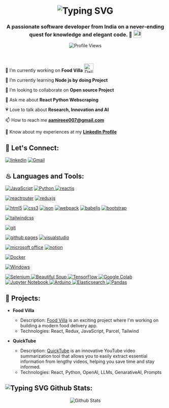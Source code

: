 <h1 align='center'>
<img src="https://readme-typing-svg.demolab.com?font=Fira+Code&weight=600&size=28&duration=4000&pause=1000&color=000000&center=true&vCenter=true&random=false&width=700&lines=%E2%9C%A8+Hey%2C+I'm+Aamir.+You+are+welcome!+%F0%9F%8E%86" alt="Typing SVG" />
</h1>

<h3 align='center'>
 A passionate software developer from India on a never-ending quest for knowledge and elegant code. 🚀 <img style="vertical-align: sub" src="https://static.vecteezy.com/system/resources/previews/011/571/519/original/circle-flag-of-india-free-png.png" alt="India Flag" width="25" />
</h3>

<div align='center'>
  <img src="https://komarev.com/ghpvc/?username=enam007&style=flat-square&color=blue" alt="Profile Views" />
</div>
<br/>
<!--<img src="./HeaderImage.png" alt="Front End Developer Banner" />-->
<br/>

🔭 I’m currently working on **Food Villa** <img style="vertical-align: bottom" src="https://media.giphy.com/media/WUlplcMpOCEmTGBtBW/giphy.gif" alt="Daily Coding" width="30" />

🏫 I’m currently learning **Node js by doing Project**

🔎 I’m looking to collaborate on **Open source Project**

<!--💻 All of my projects are available at **[My Portfolio](https://chetannada.netlify.app/)**-->

<!--🌍 My Open Source Online Profile at **[BioDrop](https://www.biodrop.io/chetannada)**-->

💬 Ask me about **React Python Webscraping**

💗 Love to talk about **Research, Innovation and AI**

<!--## 💪 Passionate about Competitive Coding-->

<!--- Solved 300+ DSA Problems at **[LeetCode](https://leetcode.com/chetannada/)**-->
<!--- 5 🌟 in Problem solving at **[HackerRank](https://www.hackerrank.com/chetannada)**-->

<!--## 🏆 Achievement-->

<!--- 1.3k+ Stars 🌟🌟🌟🌟🌟 & 650+ Forks in **[Namaste-React](https://github.com/chetannada/Namaste-React)** Github Repository was **[Trending on Github Feb-2023](https://drive.google.com/file/d/1JsBAa-DXeGIvJ_xIaYjjZ5uc3z4XV8Tz/view)**-->
<!--- Dev Ranking (Purple Belt) at **[CodeGrepper](https://www.grepper.com/profile/chetan-nada)**-->
<!--- 85K+ Subscribers on Educational **[Youtube Channel](https://www.youtube.com/@ClickHow/about)**-->

📫 How to reach me **aamireee007@gmail.com**

📄 Know about my experiences at my **[LinkedIn Profile](https://www.linkedin.com/in/md-aamir-enam-0752b41a5)**

## 🔰 Let's Connect:

[![linkedin](https://img.shields.io/badge/LinkedIn-0077B5?style=for-the-badge&logo=linkedin&logoColor=white)](https://www.linkedin.com/in/md-aamir-enam-0752b41a5)
[![Gmail](https://img.shields.io/badge/Gmail-D14836?style=for-the-badge&logo=gmail&logoColor=white)](mailto:aamireee007@gmail.com)
<!--[![twitter](https://img.shields.io/badge/Twitter-1DA1F2?style=for-the-badge&logo=twitter&logoColor=white)](https://twitter.com/chetannada)-->
<!--[![discord](https://img.shields.io/badge/Discord-5865F2?style=for-the-badge&logo=discord&logoColor=white)](https://discordapp.com/users/916005177838956555)-->

<!--## ‍🎃 Coding Profile:-->

<!--[![leetcode](https://img.shields.io/badge/-LeetCode-FFA116?style=for-the-badge&logo=LeetCode&logoColor=black)](https://www.leetcode.com/chetannada)-->
<!--[![hackerrank](https://img.shields.io/badge/-Hackerrank-2EC866?style=for-the-badge&logo=HackerRank&logoColor=white)](https://www.hackerrank.com/chetannada)-->

## ♨ Languages and Tools:

[![JavaScript](https://img.shields.io/badge/JavaScript-323330?style=for-the-badge&logo=javascript&logoColor=F7DF1E)](https://developer.mozilla.org/en-US/docs/Web/JavaScript)
<a href="https://www.python.org" target="_blank" rel="noreferrer">
    <img src="https://img.shields.io/badge/Python-3776AB?style=for-the-badge&logo=python&logoColor=white" alt="Python" />
  </a>
[![reactjs](https://img.shields.io/badge/React-20232A?style=for-the-badge&logo=react&logoColor=61DAFB)](https://reactjs.org/)
<!--![React Native](https://img.shields.io/badge/react_native-%2320232a.svg?style=for-the-badge&logo=react&logoColor=%2361DAFB)-->
[![reactrouter](https://img.shields.io/badge/React_Router-CA4245?style=for-the-badge&logo=react-router&logoColor=white)](https://reactrouter.com/en/main)
[![reduxjs](https://img.shields.io/badge/Redux-593D88?style=for-the-badge&logo=redux&logoColor=white)](https://redux.js.org)
<!--[![jquery](https://img.shields.io/badge/jQuery-0769AD?style=for-the-badge&logo=jquery&logoColor=white)](https://jquery.com/)-->
<!--[![nodejs](https://img.shields.io/badge/Node.js-339933?style=for-the-badge&logo=nodedotjs&logoColor=white)](https://nodejs.org)-->
[![html5](https://img.shields.io/badge/HTML5-E34F26?style=for-the-badge&logo=html5&logoColor=white)](https://www.w3.org/html/)
[![css3](https://img.shields.io/badge/CSS3-1572B6?style=for-the-badge&logo=css3&logoColor=white)](https://www.w3schools.com/css/)
[![json](https://img.shields.io/badge/json-5E5C5C?style=for-the-badge&logo=json&logoColor=white)](https://www.json.org/)
[![webpack](https://img.shields.io/badge/Webpack-8DD6F9?style=for-the-badge&logo=Webpack&logoColor=white)](https://webpack.js.org)
[![babeljs](https://img.shields.io/badge/Babel-F9DC3E?style=for-the-badge&logo=babel&logoColor=white)](https://babeljs.io/)
[![bootstrap](https://img.shields.io/badge/Bootstrap-563D7C?style=for-the-badge&logo=bootstrap&logoColor=white)](https://getbootstrap.com)
<!--[![sass](https://img.shields.io/badge/Sass-CC6699?style=for-the-badge&logo=sass&logoColor=white)](https://sass-lang.com)-->
[![tailwindcss](https://img.shields.io/badge/Tailwind_CSS-38B2AC?style=for-the-badge&logo=tailwind-css&logoColor=white)](https://tailwindcss.com/)
<!--[![material ui](https://img.shields.io/badge/Material%20UI-007FFF?style=for-the-badge&logo=mui&logoColor=white)](https://mui.com/)-->
[![git](https://img.shields.io/badge/GIT-E44C30?style=for-the-badge&logo=git&logoColor=white)](https://git-scm.com/)
<!--[![canva](https://img.shields.io/badge/Canva-%2300C4CC.svg?&style=for-the-badge&logo=Canva&logoColor=white)](https://www.canva.com/)-->
<!--[![netlify](https://img.shields.io/badge/Netlify-00C7B7?style=for-the-badge&logo=netlify&logoColor=white)](https://www.netlify.com/)-->
<!--[![heroku](https://img.shields.io/badge/Heroku-430098?style=for-the-badge&logo=heroku&logoColor=white)](https://www.heroku.com/)-->
<!--[![Vercel](https://img.shields.io/badge/Vercel-000000?style=for-the-badge&logo=vercel&logoColor=white)](https://vercel.com/)-->
[![github pages](https://img.shields.io/badge/GitHub%20Pages-222222?style=for-the-badge&logo=GitHub%20Pages&logoColor=white)](https://pages.github.com/)
[![visualstudio](https://img.shields.io/badge/VSCode-0078D4?style=for-the-badge&logo=visual%20studio%20code&logoColor=white)](https://code.visualstudio.com/)
<!--[![adobe photoshop](https://img.shields.io/badge/Adobe%20Photoshop-31A8FF?style=for-the-badge&logo=Adobe%20Photoshop&logoColor=black)](https://www.adobe.com/in/products/photoshop.html)-->
[![microsoft office](https://img.shields.io/badge/Microsoft_Office-D83B01?style=for-the-badge&logo=microsoft-office&logoColor=white)](https://www.office.com/)
[![notion](https://img.shields.io/badge/Notion-000000?style=for-the-badge&logo=notion&logoColor=white)](https://www.notion.so/)
<!--[![Jira](https://img.shields.io/badge/jira-%230A0FFF.svg?style=for-the-badge&logo=jira&logoColor=white)](https://www.atlassian.com/software/jira)-->
<!--[![Figma](https://img.shields.io/badge/figma-%23F24E1E.svg?style=for-the-badge&logo=figma&logoColor=white)](https://www.figma.com/)-->
[![Docker](https://img.shields.io/badge/Docker-2CA5E0?style=for-the-badge&logo=docker&logoColor=white)](https://www.docker.com/)
<!--[![ChartJs](https://img.shields.io/badge/Chart.js-FF6384?style=for-the-badge&logo=chartdotjs&logoColor=white)](https://www.chartjs.org/)-->
[![Windows](https://img.shields.io/badge/Windows-0078D6?style=for-the-badge&logo=windows&logoColor=white)](https://www.microsoft.com/)
<!--[![Bitbucket](https://img.shields.io/badge/Bitbucket-0747a6?style=for-the-badge&logo=bitbucket&logoColor=white)](https://bitbucket.org/)-->

  <a href="https://www.selenium.dev" target="_blank" rel="noreferrer">
    <img src="https://img.shields.io/badge/Selenium-43B02A?style=for-the-badge&logo=selenium&logoColor=white" alt="Selenium" />
  </a>
  <a href="https://www.crummy.com/software/BeautifulSoup/" target="_blank" rel="noreferrer">
    <img src="https://img.shields.io/badge/Beautiful%20Soup-563D7C?style=for-the-badge&logo=beautifulsoup&logoColor=white" alt="Beautiful Soup" />
  </a>
  <a href="https://www.tensorflow.org" target="_blank" rel="noreferrer">
    <img src="https://img.shields.io/badge/TensorFlow-FF6F00?style=for-the-badge&logo=tensorflow&logoColor=white" alt="TensorFlow" />
  </a>
  <a href="https://colab.research.google.com/" target="_blank" rel="noreferrer">
    <img src="https://img.shields.io/badge/Google%20Colab-F9AB00?style=for-the-badge&logo=googlecolab&logoColor=white" alt="Google Colab" />
  </a>
  <a href="https://jupyter.org/" target="_blank" rel="noreferrer">
    <img src="https://img.shields.io/badge/Jupyter%20Notebook-F37626?style=for-the-badge&logo=jupyter&logoColor=white" alt="Jupyter Notebook" />
  </a>
  <a href="https://www.arduino.cc/" target="_blank" rel="noreferrer">
    <img src="https://img.shields.io/badge/Arduino-00979D?style=for-the-badge&logo=arduino&logoColor=white" alt="Arduino" />
  </a>
  <a href="https://www.elastic.co" target="_blank" rel="noreferrer">
    <img src="https://img.shields.io/badge/Elasticsearch-005571?style=for-the-badge&logo=elasticsearch&logoColor=white" alt="Elasticsearch" />
  </a>
  <a href="https://pandas.pydata.org/" target="_blank" rel="noreferrer">
    <img src="https://img.shields.io/badge/Pandas-150458?style=for-the-badge&logo=pandas&logoColor=white" alt="Pandas" />
  </a>

  ## 🚀 Projects:

- **Food Villa**
  - Description: [Food Villa](https://github.com/enam007/FoodVilla) is an exciting project where I'm working on building a modern food delivery app.
  - Technologies: React, Redux, JavaScript, Parcel, Tailwind


- **QuickTube**
  - Description: [QuickTube](https://github.com/enam007/QuickTube) is an innovative YouTube video summarization tool that allows you to easily extract essential 
      information from lengthy videos, helping you save time and stay informed.
  - Technologies: React, Python, OpenAI, LLMs, GenarativeAI, Prompts

<!--## 🏆 Trophies:-->

<!--<a href="https://github.com/ryo-ma/github-profile-trophy"></a>-->
<!--<img width="98%" alt="Trophy" src="https://github-profile-trophy.vercel.app/?username=chetannada&row=4&theme=onedark&no-frame=true" />-->

<!--## <img style="vertical-align: sub" src="https://readme-typing-svg.demolab.com?font=Fira+Code&duration=1000&pause=50&center=true&vCenter=true&random=false&width=30&height=22&lines=%F0%9F%92%96" alt="Typing SVG" /> Popular Repository:-->

<!--<div align="center"><a href="https://github.com/chetannada/Namaste-React">-->
<!--  <img align="center" src="https://github-readme-stats.vercel.app/api/pin/?username=chetannada&repo=Namaste-React&cache_seconds=86400&theme=radical" alt="Namaste React Repository" />-->
<!--</a></div>-->

## <img src="https://readme-typing-svg.demolab.com?font=Fira+Code&duration=1000&pause=50&center=true&vCenter=true&random=false&width=30&height=24&lines=%F0%9F%92%AB" alt="Typing SVG" /> Github Stats:

<div align="center"><img src="https://github-readme-stats-mu-dusky.vercel.app/api?username=enam007&show_icons=true&theme=radical&count_private=true&include_all_commits=true"&custom_title="My Stats" align = "center" alt="Github Stats" /></div>
